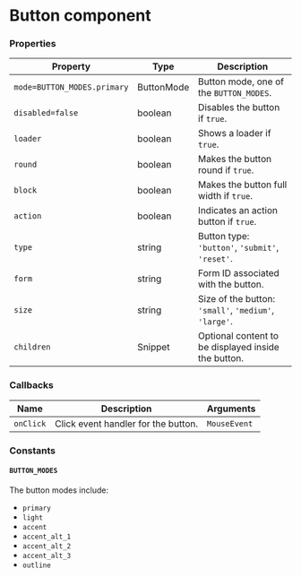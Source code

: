 # Button component

### Properties

| Property                    | Type       | Description                                           |
| --------------------------- | ---------- | ----------------------------------------------------- |
| `mode=BUTTON_MODES.primary` | ButtonMode | Button mode, one of the `BUTTON_MODES`.               |
| `disabled=false`            | boolean    | Disables the button if `true`.                        |
| `loader`                    | boolean    | Shows a loader if `true`.                             |
| `round`                     | boolean    | Makes the button round if `true`.                     |
| `block`                     | boolean    | Makes the button full width if `true`.                |
| `action`                    | boolean    | Indicates an action button if `true`.                 |
| `type`                      | string     | Button type: `'button'`, `'submit'`, `'reset'`.       |
| `form`                      | string     | Form ID associated with the button.                   |
| `size`                      | string     | Size of the button: `'small'`, `'medium'`, `'large'`. |
| `children`                  | Snippet    | Optional content to be displayed inside the button.   |

### Callbacks

| Name      | Description                         | Arguments    |
| --------- | ----------------------------------- | ------------ |
| `onClick` | Click event handler for the button. | `MouseEvent` |

### Constants

#### `BUTTON_MODES`

The button modes include:

-   `primary`
-   `light`
-   `accent`
-   `accent_alt_1`
-   `accent_alt_2`
-   `accent_alt_3`
-   `outline`
